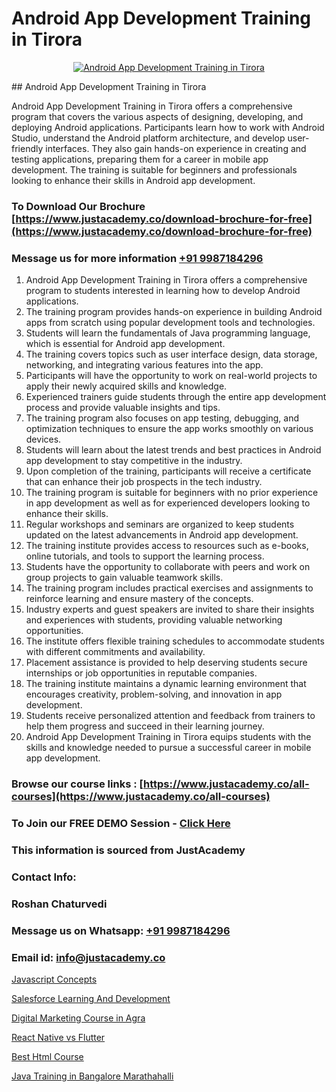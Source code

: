 # Android App Development Training in Tirora

<p align="center">
  <a href="https://justacademy.co/course-detail/android-app-development">
    <img src="https://justacademy.co/storage2/course_image/1676635923_course_image.webp" alt="Android App Development Training in Tirora">
  </a>
</p>
## Android App Development Training in Tirora

Android App Development Training in Tirora offers a comprehensive program that covers the various aspects of designing, developing, and deploying Android applications. Participants learn how to work with Android Studio, understand the Android platform architecture, and develop user-friendly interfaces. They also gain hands-on experience in creating and testing applications, preparing them for a career in mobile app development. The training is suitable for beginners and professionals looking to enhance their skills in Android app development.
### To Download Our Brochure [https://www.justacademy.co/download-brochure-for-free](https://www.justacademy.co/download-brochure-for-free)
### Message us for more information [+91 9987184296](https://api.whatsapp.com/send?phone=919987184296)
1) Android App Development Training in Tirora offers a comprehensive program to students interested in learning how to develop Android applications.
2) The training program provides hands-on experience in building Android apps from scratch using popular development tools and technologies.
3) Students will learn the fundamentals of Java programming language, which is essential for Android app development.
4) The training covers topics such as user interface design, data storage, networking, and integrating various features into the app.
5) Participants will have the opportunity to work on real-world projects to apply their newly acquired skills and knowledge.
6) Experienced trainers guide students through the entire app development process and provide valuable insights and tips.
7) The training program also focuses on app testing, debugging, and optimization techniques to ensure the app works smoothly on various devices.
8) Students will learn about the latest trends and best practices in Android app development to stay competitive in the industry.
9) Upon completion of the training, participants will receive a certificate that can enhance their job prospects in the tech industry.
10) The training program is suitable for beginners with no prior experience in app development as well as for experienced developers looking to enhance their skills.
11) Regular workshops and seminars are organized to keep students updated on the latest advancements in Android app development.
12) The training institute provides access to resources such as e-books, online tutorials, and tools to support the learning process.
13) Students have the opportunity to collaborate with peers and work on group projects to gain valuable teamwork skills.
14) The training program includes practical exercises and assignments to reinforce learning and ensure mastery of the concepts.
15) Industry experts and guest speakers are invited to share their insights and experiences with students, providing valuable networking opportunities.
16) The institute offers flexible training schedules to accommodate students with different commitments and availability.
17) Placement assistance is provided to help deserving students secure internships or job opportunities in reputable companies.
18) The training institute maintains a dynamic learning environment that encourages creativity, problem-solving, and innovation in app development.
19) Students receive personalized attention and feedback from trainers to help them progress and succeed in their learning journey.
20) Android App Development Training in Tirora equips students with the skills and knowledge needed to pursue a successful career in mobile app development.

### Browse our course links : [https://www.justacademy.co/all-courses](https://www.justacademy.co/all-courses) 
### To Join our FREE DEMO Session - [Click Here](https://www.justacademy.co/register-for-course-demo)


### This information is sourced from JustAcademy
### Contact Info:
### Roshan Chaturvedi
### Message us on Whatsapp: [+91 9987184296](https://api.whatsapp.com/send?phone=919987184296)
### Email id: [info@justacademy.co](mailto:info@justacademy.co)
                
[Javascript Concepts](https://www.linkedin.com/pulse/javascript-concepts-justacademy-ahmedabad-rukwc?trackingId=wpTG2KFypiZM2pKqJF9NHA%3D%3D&lipi=urn%3Ali%3Apage%3Ad_flagship3_company_admin%3BG0jd%2Fn72TAC0suNcPZMgHQ%3D%3D)

[Salesforce Learning And Development](https://www.linkedin.com/pulse/salesforce-learning-development-justacademy-leicester-zf9ze?trackingId=KI6kx%2FN7kLNEX%2B%2B9QkwJzA%3D%3D&lipi=urn%3Ali%3Apage%3Ad_flagship3_company_admin%3BIzRPuTOMRFCGaj50%2BCRC7g%3D%3D)

[Digital Marketing Course in Agra](https://medium.com/@mistersumit961/digital-marketing-course-in-agra-7000ba7d5d16)

[React Native vs Flutter](https://medium.com/@ranemanish460/react-native-vs-flutter-743dc5037e57)

[Best Html Course](https://justacademyin.github.io/justacademy/best-html-course)

[Java Training in Bangalore Marathahalli](https://justacademyin.github.io/justacademy/java-training-in-bangalore-marathahalli)

